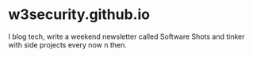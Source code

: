 # w3security.github.io

I blog tech, write a weekend newsletter called Software Shots and tinker with side projects every now n then.
